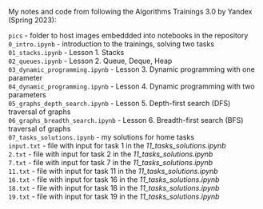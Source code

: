 My notes and code from following the Algorithms Trainings 3.0 by Yandex (Spring 2023):  
  
`pics` - folder to host images embeddded into notebooks in the repository  
`0_intro.ipynb` - introduction to the trainings, solving two tasks  
`01_stacks.ipynb` - Lesson 1. Stacks  
`02_queues.ipynb` - Lesson 2. Queue, Deque, Heap   
`03_dynamic_programming.ipynb` - Lesson 3. Dynamic programming with one parameter    
`04_dynamic_programming.ipynb` - Lesson 4. Dynamic programming with two parameters    
`05_graphs_depth_search.ipynb` - Lesson 5. Depth-first search (DFS) traversal of graphs   
`06_graphs_breadth_search.ipynb` - Lesson 6. Breadth-first search (BFS) traversal of graphs   
`07_tasks_solutions.ipynb` - my solutions for home tasks   
`input.txt` - file with input for task 1 in the *11_tasks_solutions.ipynb*   
`2.txt` - file with input for task 2 in the *11_tasks_solutions.ipynb*    
`7.txt` - file with input for task 7 in the *11_tasks_solutions.ipynb*   
`11.txt` - file with input for task 11 in the *11_tasks_solutions.ipynb*    
`16.txt` - file with input for task 16 in the *11_tasks_solutions.ipynb*    
`18.txt` - file with input for task 18 in the *11_tasks_solutions.ipynb*    
`19.txt` - file with input for task 19 in the *11_tasks_solutions.ipynb*    
